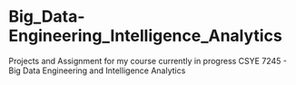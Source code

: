 # Big_Data-Engineering_Intelligence_Analytics

Projects and Assignment for my course currently in progress CSYE 7245 - Big Data Engineering and Intelligence Analytics
